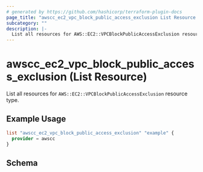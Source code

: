 ```yaml
---
# generated by https://github.com/hashicorp/terraform-plugin-docs
page_title: "awscc_ec2_vpc_block_public_access_exclusion List Resource - terraform-provider-awscc"
subcategory: ""
description: |-
  List all resources for AWS::EC2::VPCBlockPublicAccessExclusion resource type.
---
```


# awscc_ec2_vpc_block_public_access_exclusion (List Resource)

List all resources for `AWS::EC2::VPCBlockPublicAccessExclusion` resource type.

## Example Usage

```terraform
list "awscc_ec2_vpc_block_public_access_exclusion" "example" {
  provider = awscc
}
```

<!-- schema generated by tfplugindocs -->
## Schema
